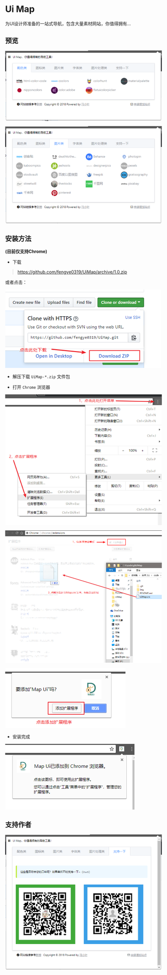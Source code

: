 # Ui Map

为UI设计师准备的一站式导航，包含大量素材网站，你值得拥有...

## 预览

![demo1](img/1.png)

![demo2](img/2.png)

## 安装方法

**(目前仅支持Chrome)**

* 下载

> https://github.com/fengye0319/UiMap/archive/1.0.zip

或者点击：

![下载1](img/download_1.png)

* 解压下载 `UiMap-*.zip` 文件包

* 打开 `Chrome` 浏览器

![安装1](img/az_1.png)

![安装2](img/az_2.png)

![安装3](img/az_3.png)

* 安装完成

![安装4](img/az_4.png)

## 支持作者

![demo3](img/3.png)
